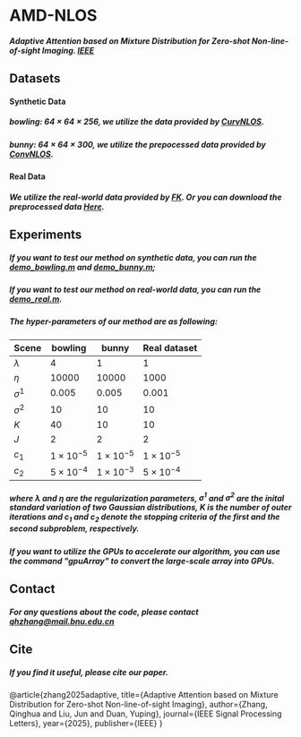 # AMD-NLOS

##### Adaptive Attention based on Mixture Distribution for Zero-shot Non-line-of-sight Imaging. [IEEE](https://ieeexplore.ieee.org/document/10955200)


## Datasets

#### Synthetic Data

##### $\textit{bowling}$: $64\times64\times256$, we utilize the data provided by [CurvNLOS](https://github.com/Duanlab123/CurvNLOS).

##### $bunny$: $64\times64\times300$, we utilize the prepocessed data provided by [ConvNLOS](https://github.com/ByeongjooAhn/conv_nlos).

#### Real Data

##### We utilize the real-world data provided by [FK](https://github.com/computational-imaging/nlos-fk). Or you can download the preprocessed data [Here](https://drive.google.com/file/d/1MW4cnsEbHoAAicW-8j4I4STrpE7-bF2O/view).



## Experiments

##### If you want to test our method on synthetic data, you can run the [demo_bowling.m](https://github.com/qiuxuanzhizi/AMD-NLOS/blob/main/demo_bowling.m) and [demo_bunny.m](https://github.com/qiuxuanzhizi/AMD-NLOS/blob/main/demo_bunny.m);

##### If you want to test our method on real-world data, you can run the [demo_real.m](https://github.com/qiuxuanzhizi/AMD-NLOS/blob/main/demo_real.m).

##### The hyper-parameters of our method are as following:

| Scene        | bowling          | bunny            | Real dataset     |
| ------------ | ---------------- | ---------------- | ---------------- |
| $\lambda$    | 4                | 1                | 1                |
| $\eta$       | 10000            | 10000            | 1000             |
| $\sigma^{1}$ | 0.005            | 0.005            | 0.001            |
| $\sigma^{2}$ | 10               | 10               | 10               |
| $K$          | 40               | 10               | 10               |
| $J$          | 2                | 2                | 2                |
| $c_1$        | $1\times10^{-5}$ | $1\times10^{-5}$ | $1\times10^{-5}$ |
| $c_2$        | $5\times10^{-4}$ | $1\times10^{-3}$ | $5\times10^{-4}$ |

##### where $\lambda$ and $\eta$ are the regularization parameters, $\sigma^1$ and $\sigma^2$ are the inital standard variation of two Gaussian distributions, $K$ is the number of outer iterations and $c_1$ and $c_2$ denote the stopping criteria of the first and the second subproblem, respectively.

##### If you want to utilize the GPUs to accelerate our algorithm, you can use the command "gpuArray" to convert the large-scale array into GPUs.



## Contact

##### For any questions about the code, please contact qhzhang@mail.bnu.edu.cn



## Cite

##### If you find it useful, please cite our paper.

@article{zhang2025adaptive,
  title={Adaptive Attention based on Mixture Distribution for Zero-shot Non-line-of-sight Imaging},
  author={Zhang, Qinghua and Liu, Jun and Duan, Yuping},
  journal={IEEE Signal Processing Letters},
  year={2025},
  publisher={IEEE}
}























